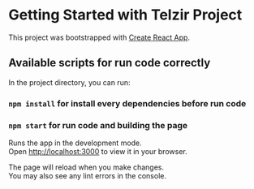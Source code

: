 # Getting Started with Telzir Project

This project was bootstrapped with [Create React App](https://github.com/facebook/create-react-app).

## Available scripts for run code correctly

In the project directory, you can run:
### `npm install` for install every dependencies before run code
### `npm start` for run code and building the page

Runs the app in the development mode.\
Open [http://localhost:3000](http://localhost:3000) to view it in your browser.

The page will reload when you make changes.\
You may also see any lint errors in the console.

